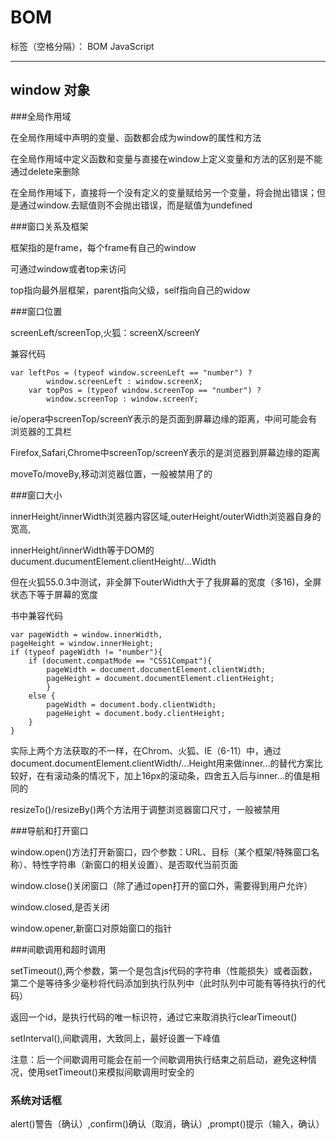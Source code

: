 ﻿# BOM

标签（空格分隔）： BOM JavaScript

---

## window 对象
###全局作用域

在全局作用域中声明的变量、函数都会成为window的属性和方法

在全局作用域中定义函数和变量与直接在window上定义变量和方法的区别是不能通过delete来删除

在全局作用域下，直接将一个没有定义的变量赋给另一个变量，将会抛出错误；但是通过window.去赋值则不会抛出错误，而是赋值为undefined

###窗口关系及框架

框架指的是frame，每个frame有自己的window

可通过window或者top来访问

top指向最外层框架，parent指向父级，self指向自己的widow

###窗口位置

screenLeft/screenTop,火狐：screenX/screenY

兼容代码
```
var leftPos = (typeof window.screenLeft == "number") ?
        window.screenLeft : window.screenX;
    var topPos = (typeof window.screenTop == "number") ?
        window.screenTop : window.screenY;
```
ie/opera中screenTop/screenY表示的是页面到屏幕边缘的距离，中间可能会有浏览器的工具栏

Firefox,Safari,Chrome中screenTop/screenY表示的是浏览器到屏幕边缘的距离

moveTo/moveBy,移动浏览器位置，一般被禁用了的

###窗口大小

innerHeight/innerWidth浏览器内容区域,outerHeight/outerWidth浏览器自身的宽高,

innerHeight/innerWidth等于DOM的ducument.ducumentElement.clientHeight/...Width

但在火狐55.0.3中测试，非全屏下outerWidth大于了我屏幕的宽度（多16)，全屏状态下等于屏幕的宽度

书中兼容代码
```
var pageWidth = window.innerWidth,
pageHeight = window.innerHeight;
if (typeof pageWidth != "number"){
    if (document.compatMode == "CSS1Compat"){
        pageWidth = document.documentElement.clientWidth;
        pageHeight = document.documentElement.clientHeight;
        }
    else {
        pageWidth = document.body.clientWidth;
        pageHeight = document.body.clientHeight;
    }
}
```
实际上两个方法获取的不一样，在Chrom、火狐、IE（6-11）中，通过document.documentElement.clientWidth/...Height用来做inner...的替代方案比较好，在有滚动条的情况下，加上16px的滚动条，四舍五入后与inner...的值是相同的

resizeTo()/resizeBy()两个方法用于调整浏览器窗口尺寸，一般被禁用

###导航和打开窗口

window.open()方法打开新窗口，四个参数：URL、目标（某个框架/特殊窗口名称）、特性字符串（新窗口的相关设置）、是否取代当前页面

window.close()关闭窗口（除了通过open打开的窗口外，需要得到用户允许）

window.closed,是否关闭

window.opener,新窗口对原始窗口的指针

###间歇调用和超时调用

setTimeout(),两个参数，第一个是包含js代码的字符串（性能损失）或者函数，第二个是等待多少毫秒将代码添加到执行队列中（此时队列中可能有等待执行的代码）

返回一个id，是执行代码的唯一标识符，通过它来取消执行clearTimeout()

setInterval(),间歇调用，大致同上，最好设置一下峰值

注意：后一个间歇调用可能会在前一个间歇调用执行结束之前启动，避免这种情况，使用setTimeout()来模拟间歇调用时安全的

### 系统对话框

alert()警告（确认）,confirm()确认（取消，确认）,prompt()提示（输入，确认）




